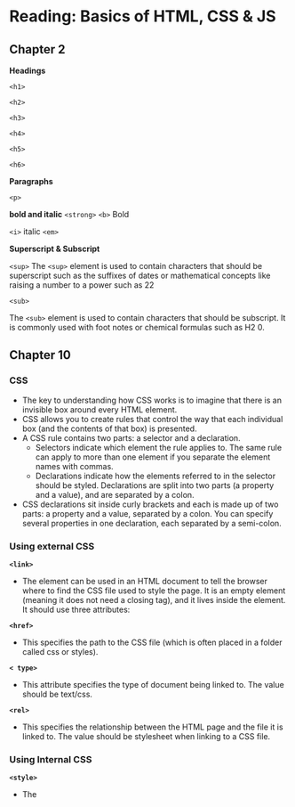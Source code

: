 # Reading: Basics of HTML, CSS & JS

## Chapter 2

**Headings**

`<h1>`

`<h2>`

`<h3>`

`<h4>`

`<h5>`

`<h6>`

**Paragraphs**

`<p>`

**bold and italic**
`<strong>`
`<b>` Bold

`<i>` italic
`<em>`

**Superscript & Subscript**

`<sup>`
The `<sup>` element is used to contain characters that should be superscript such as the suffixes of dates or mathematical concepts like raising a number to a power such as 22


`<sub>`

The `<sub>` element is used to contain characters that should be subscript. It is commonly used with foot notes or chemical formulas such as H2 0.


## Chapter 10

### CSS

* The key to understanding how CSS works is to imagine that there is an invisible box around every HTML element.
* CSS allows you to create rules that control the way that each individual box (and the contents of that box) is presented.
* A CSS rule contains two parts: a selector and a declaration.
  * Selectors indicate which element the rule applies to. The same rule can apply to more than one element if you separate the element names with commas.
  * Declarations indicate how the elements referred to in the selector should be styled. Declarations are split into two parts (a property and a value), and are separated by a colon.
* CSS declarations sit inside curly brackets and each is made up of two parts: a property and a value, separated by a colon. You can specify several properties in one declaration, each separated by a semi-colon.

### Using external CSS

**`<link>`**
  * The <link> element can be used in an HTML document to tell the browser where to find the CSS file used to style the page. It is an empty element (meaning it does not need a closing tag), and it lives inside the <head> element. It should use three attributes:

**`<href>`**
  * This specifies the path to the CSS file (which is often placed in a folder called css or styles).
  
**`< type>`**
  * This attribute specifies the type of document being linked to. The value should be text/css.
  
**`<rel>`**
  * This specifies the relationship between the HTML page and the file it is linked to. The value should be stylesheet when linking to a CSS file.
  
### Using Internal CSS

**`<style>`**
  * The <style> element should use the type attribute to indicate that the styles are specified in CSS. The value should be text/ css.
  
### CSS selectors

`* {}`
  * Universal selector. applies to all elements in the page.


## Chapter 2 Basic JavaScript

**JavaScript runs where it is found in the HTML**

* When the browser comes across a <script> element, it stops to load the script and then checks to see if it needs to do anything.

**Statements**

* A script is a series of instructions that a computer can follow one-by-one. Each individual instruction or step is known as a statement. Statements should end with a semicolon.
* The semicolon also tells the JavaScript interpreter when a step is over, indicating that it should move to the next step. 

**What is a Variable?**

* A script will have to temporarily store the bits of information it needs to do its job. It can store this data in variables.
`var quantity;`
  * now you need to assign a value to the variable
    * `quantity = 3;`
    
**Data Types**

* Numeric data type
  * `0.75`
* String Data Type
  * `'hi, Ivy!'`
* Boolean Data Type
  * `true`

## Comparison Operators

`==` is equal to

`!=` is not equal to

`===` strict equal to

`!==` strict not equal to

`>` Greater Than

`<` less than

`>=` greater than or equal to

`<=` less than or equal to





